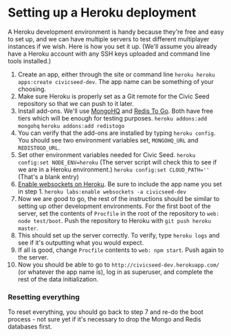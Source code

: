 # Setting up a Heroku deployment

A Heroku development environment is handy because they're free and easy to set up, and we can have multiple servers to test different multiplayer instances if we wish. Here is how you set it up. (We'll assume you already have a Heroku account with any SSH keys uploaded and command line tools installed.)

1. Create an app, either through the site or command line `heroku heroku apps:create civicseed-dev`. The app name can be something of your choosing.
2. Make sure Heroku is properly set as a Git remote for the Civic Seed repository so that we can push to it later.
3. Install add-ons. We'll use [MongoHQ](https://addons.heroku.com/mongohq) and [Redis To Go](https://addons.heroku.com/redistogo). Both have free tiers which will be enough for testing purposes.
`heroku addons:add mongohq`
`heroku addons:add redistogo`
4. You can verify that the add-ons are installed by typing `heroku config`. You should see two environment variables set, `MONGOHQ_URL` and `REDISTOGO_URL`.
5. Set other environment variables needed for Civic Seed.
`heroku config:set NODE_ENV=heroku` (The server script will check this to see if we are in a Heroku environment.)
`heroku config:set CLOUD_PATH=''` (That's a blank entry)
6. [Enable websockets on Heroku](https://devcenter.heroku.com/articles/heroku-labs-websockets). Be sure to include the app name you set in step 1.
`heroku labs:enable websockets -a civicseed-dev`
7. Now we are good to go, the rest of the instructions should be similar to setting up other development environments. For the first boot of the server, set the contents of `Procfile` in the root of the repository to `web: node test/boot`. Push the repository to Heroku with `git push heroku master`.
8. This should set up the server correctly. To verify, type `heroku logs` and see if it's outputting what you would expect.
9. If all is good, change `Procfile` contents to `web: npm start`. Push again to the server.
10. Now you should be able to go to `http://civicseed-dev.herokuapp.com/` (or whatever the app name is), log in as superuser, and complete the rest of the data initialization.

### Resetting everything

To reset everything, you should go back to step 7 and re-do the boot process - not sure yet if it's necessary to drop the Mongo and Redis databases first.


